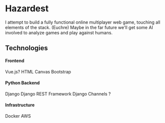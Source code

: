 # Hazardest

I attempt to build a fully functional online multiplayer web game, touching all elements of the stack. (Euchre)
Maybe in the far future we'll get some AI involved to analyze games and play against humans.

## Technologies

#### Frontend
Vue.js?
HTML Canvas
Bootstrap


#### Python Backend
Django
Django REST Framework
Django Channels ?


#### Infrastructure
Docker
AWS
